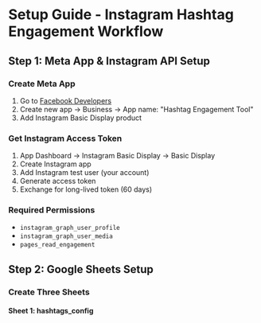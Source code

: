 # Setup Guide - Instagram Hashtag Engagement Workflow

## Step 1: Meta App & Instagram API Setup

### Create Meta App
1. Go to [Facebook Developers](https://developers.facebook.com/)
2. Create new app → Business → App name: "Hashtag Engagement Tool"
3. Add Instagram Basic Display product

### Get Instagram Access Token
1. App Dashboard → Instagram Basic Display → Basic Display
2. Create Instagram app
3. Add Instagram test user (your account)
4. Generate access token
5. Exchange for long-lived token (60 days)

### Required Permissions
- `instagram_graph_user_profile`
- `instagram_graph_user_media`
- `pages_read_engagement`

## Step 2: Google Sheets Setup

### Create Three Sheets

#### Sheet 1: hashtags_config